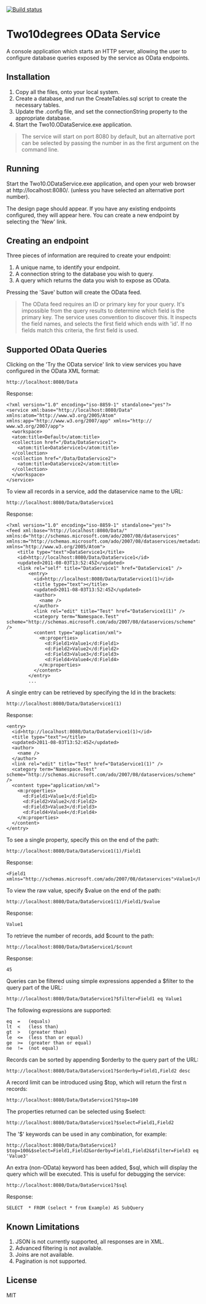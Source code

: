 [![Build status](https://ci.appveyor.com/api/projects/status/3voth0yob3rnpx70/branch/master?svg=true)](https://ci.appveyor.com/project/richorama/odataservice/branch/master)

Two10degrees OData Service
===========================

A console application which starts an HTTP server, allowing the user to configure database queries exposed by the service as OData endpoints.

Installation
------------

1. Copy all the files, onto your local system.
2. Create a database, and run the CreateTables.sql script to create the necessary tables.
3. Update the .config file, and set the connectionString property to the appropriate database.
4. Start the Two10.ODataService.exe application.

 > The service will start on port 8080 by default, but an alternative port can be selected by passing the number in as the first argument on the command line.

Running
-------

Start the Two10.ODataService.exe application, and open your web browser at http://localhost:8080/. (unless you have selected an alternative port number). 

The design page should appear. If you have any existing endpoints configured, they will appear here. You can create a new endpoint by selecting the 'New' link. 

Creating an endpoint
--------------------

Three pieces of information are required to create your endpoint:

1. A unique name, to identify your endpoint.
2. A connection string to the database you wish to query.
3. A query which returns the data you wish to expose as OData.

Pressing the 'Save' button will create the OData feed.

 > The OData feed requires an ID or primary key for your query. It's impossible from the query results to determine which field is the primary key. The service uses convention to discover this. It inspects the field names, and selects the first field which ends with 'id'. If no fields match this criteria, the first field is used.

Supported OData Queries
-----------------------

Clicking on the 'Try the OData service' link to view services you have configured in the OData XML format:

	http://localhost:8080/Data

Response:

	<?xml version="1.0" encoding="iso-8859-1" standalone="yes"?>
	<service xml:base="http://localhost:8080/Data" xmlns:atom="http://www.w3.org/2005/Atom" xmlns:app="http://www.w3.org/2007/app" xmlns="http:// www.w3.org/2007/app">
	  <workspace>
	  <atom:title>Default</atom:title>
	  <collection href="/Data/DataService1">
	    <atom:title>DataService1</atom:title>
	  </collection>
	  <collection href="/Data/DataService2">
	    <atom:title>DataService2</atom:title>
	  </collection>
	  </workspace>
	</service>

To view all records in a service, add the dataservice name to the URL: 

	http://localhost:8080/Data/DataService1

Response:

	<?xml version="1.0" encoding="iso-8859-1" standalone="yes"?>
	<feed xml:base="http://localhost:8080/Data/" xmlns:d="http://schemas.microsoft.com/ado/2007/08/dataservices" xmlns:m="http://schemas.microsoft.com/ado/2007/08/dataservices/metadata" xmlns="http://www.w3.org/2005/Atom">
		<title type="text">DataService1</title>
		<id>http://localhost:8080/Data/DataService1</id>
		<updated>2011-08-03T13:52:45Z</updated>
		<link rel="self" title="DataService1" href="DataService1" />
		    <entry>
		      <id>http://localhost:8080/Data/DataService1(1)</id>
		      <title type="text"></title>
		      <updated>2011-08-03T13:52:45Z</updated>
		      <author>
		        <name />
		      </author>
		      <link rel="edit" title="Test" href="DataService1(1)" />
		      <category term="Namespace.Test" scheme="http://schemas.microsoft.com/ado/2007/08/dataservices/scheme" />
		      <content type="application/xml">
		        <m:properties>
		          <d:Field1>Value1</d:Field1>
		          <d:Field2>Value2</d:Field2>
		          <d:Field3>Value3</d:Field3>
		          <d:Field4>Value4</d:Field4>
		        </m:properties>
		      </content>
		    </entry>
		    ...

A single entry can be retrieved by specifying the Id in the brackets: 

	http://localhost:8080/Data/DataService1(1)

Response:

	<entry>
	  <id>http://localhost:8080/Data/DataService1(1)</id>
	  <title type="text"></title>
	  <updated>2011-08-03T13:52:45Z</updated>
	  <author>
	    <name />
	  </author>
	  <link rel="edit" title="Test" href="DataService1(1)" />
	  <category term="Namespace.Test" scheme="http://schemas.microsoft.com/ado/2007/08/dataservices/scheme" />
	  <content type="application/xml">
	    <m:properties>
	      <d:Field1>Value1</d:Field1>
	      <d:Field2>Value2</d:Field2>
	      <d:Field3>Value3</d:Field3>
	      <d:Field4>Value4</d:Field4>
	    </m:properties>
	  </content>
	</entry>

To see a single property, specify this on the end of the path:

	http://localhost:8080/Data/DataService1(1)/Field1

Response:

	<Field1 xmlns="http://schemas.microsoft.com/ado/2007/08/dataservices">Value1</Field1>

To view the raw value, specify $value on the end of the path:

	http://localhost:8080/Data/DataService1(1)/Field1/$value

Response:

	Value1

To retrieve the number of records, add $count to the path:

	http://localhost:8080/Data/DataService1/$count

Response:

	45

Queries can be filtered using simple expressions appended a $filter to the query part of the URL:

	http://localhost:8080/Data/DataService1?$filter=Field1 eq Value1

The following expressions are supported:

	eq  =   (equals)
	lt  <   (less than)	
	gt  >   (greater than)
	le  <=  (less than or equal)
	ge  >=  (greater than or equal)
	ne  !=  (not equal)

Records can be sorted by appending $orderby to the query part of the URL:

	http://localhost:8080/Data/DataService1?$orderby=Field1,Field2 desc

A record limit can be introduced using $top, which will return the first n records:

	http://localhost:8080/Data/DataService1?$top=100

The properties returned can be selected using $select:

	http://localhost:8080/Data/DataService1?$select=Field1,Field2

The '$' keywords can be used in any combination, for example:

	http://localhost:8080/Data/DataService1?$top=100&$select=Field1,Field2&orderby=Field1,Field2&$filter=Field3 eq 'Value3'

An extra (non-OData) keyword has been added, $sql, which will display the query which will be executed. This is useful for debugging the service:

	http://localhost:8080/Data/DataService1?$sql

Response:

	SELECT  * FROM (select * from Example) AS SubQuery  


Known Limitations
-----------------

1. JSON is not currently supported, all responses are in XML.
2. Advanced filtering is not available.
3. Joins are not available.
4. Pagination is not supported.

License
-------
 MIT
